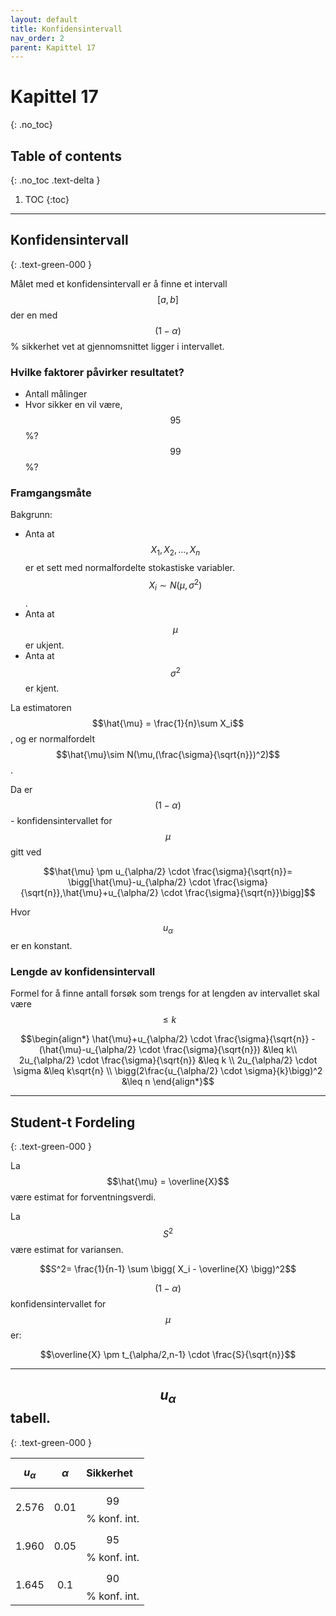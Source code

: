 ```yaml
---
layout: default
title: Konfidensintervall
nav_order: 2
parent: Kapittel 17
---
```


# Kapittel 17
{: .no_toc}
## Table of contents
{: .no_toc .text-delta }

1. TOC
{:toc}

---

## Konfidensintervall
{: .text-green-000 }

Målet med et konfidensintervall er å finne et intervall $$[a,b]$$ der en med $$(1-\alpha)$$ % sikkerhet vet at gjennomsnittet ligger i intervallet.

### Hvilke faktorer påvirker resultatet?

- Antall målinger
- Hvor sikker en vil være, $$95$$ %? $$99%$$ %?

### Framgangsmåte

Bakgrunn:

- Anta at $$X_1,X_2,...,X_n$$ er et sett med normalfordelte stokastiske variabler. $$X_i \sim N(\mu,\sigma^2)$$.
- Anta at $$\mu$$ er ukjent.
- Anta at $$\sigma^2$$ er kjent.

La estimatoren $$\hat{\mu} = \frac{1}{n}\sum X_i$$, og er normalfordelt $$\hat{\mu}\sim N(\mu,(\frac{\sigma}{\sqrt{n}})^2)$$.

Da er $$(1-\alpha)$$ - konfidensintervallet for $$\mu$$ gitt ved

$$\hat{\mu} \pm u_{\alpha/2} \cdot \frac{\sigma}{\sqrt{n}}= \bigg[\hat{\mu}-u_{\alpha/2} \cdot \frac{\sigma}{\sqrt{n}},\hat{\mu}+u_{\alpha/2} \cdot \frac{\sigma}{\sqrt{n}}\bigg]$$

Hvor $$u_\alpha$$ er en konstant.

### Lengde av konfidensintervall

Formel for å finne antall forsøk som trengs for at lengden av intervallet skal være $$\leq k$$

$$\begin{align*}
\hat{\mu}+u_{\alpha/2} \cdot \frac{\sigma}{\sqrt{n}} - (\hat{\mu}-u_{\alpha/2} \cdot \frac{\sigma}{\sqrt{n}}) &\leq k\\
2u_{\alpha/2} \cdot \frac{\sigma}{\sqrt{n}} &\leq k \\
2u_{\alpha/2} \cdot \sigma &\leq k\sqrt{n} \\
\bigg(2\frac{u_{\alpha/2} \cdot \sigma}{k}\bigg)^2 &\leq n
\end{align*}$$

---

## Student-t Fordeling
{: .text-green-000 }

La $$\hat{\mu} = \overline{X}$$ være estimat for forventningsverdi.

La $$S^2$$ være estimat for variansen.

$$S^2= \frac{1}{n-1} \sum \bigg( X_i - \overline{X} \bigg)^2$$

$$(1-\alpha)$$ konfidensintervallet for $$\mu$$ er:

$$\overline{X} \pm t_{\alpha/2,n-1} \cdot \frac{S}{\sqrt{n}}$$

---
## $$u_\alpha$$ tabell.
{: .text-green-000 }

| $$u_\alpha$$ | $$\alpha$$ | Sikkerhet |
|:-------------|:-----------|:----------|
| $$2.576$$ | $$0.01$$ | $$99$$ % konf. int.|
| $$1.960$$ | $$0.05$$ | $$95$$ % konf. int.|
| $$1.645$$ | $$0.1$$ | $$90$$ % konf. int.|
